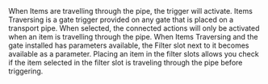 <lore>
When Items are travelling through the pipe, the trigger will activate.
</lore>
<no_lore>
Items Traversing is a gate trigger provided on any gate that is placed on a transport pipe.
</no_lore>

<chapter name="Requirements"/>
When selected, the connected actions will only be activated when an item is travelling through the pipe.

<chapter name="Parameters"/>
When Items Traversing and the gate installed has parameters available, the Filter slot next to it becomes available as a parameter.
Placing an item in the filter slots allows you check if the item selected in the filter slot is traveling through the pipe before triggering.